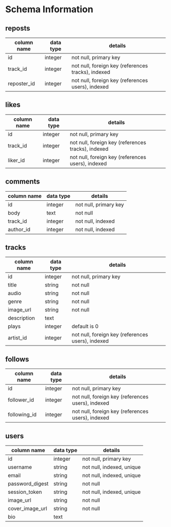 # Schema Information

## reposts
column name | data type | details
------------|-----------|-----------------------
id          | integer   | not null, primary key
track_id    | integer   | not null, foreign key (references tracks), indexed
reposter_id | integer   | not null, foreign key (references users), indexed

## likes
column name | data type | details
------------|-----------|-----------------------
id          | integer   | not null, primary key
track_id    | integer   | not null, foreign key (references tracks), indexed
liker_id    | integer   | not null, foreign key (references users), indexed

## comments
column name | data type | details
------------|-----------|-----------------------
id          | integer   | not null, primary key
body        | text      | not null
track_id    | integer   | not null, indexed
author_id   | integer   | not null, indexed

## tracks
column name | data type | details
------------|-----------|-----------------------
id          | integer   | not null, primary key
title       | string    | not null
audio       | string    | not null
genre       | string    | not null
image_url   | string    | not null
description | text      |
plays       | integer   | default is 0
artist_id   | integer   | not null, foreign key (references users), indexed

## follows
column name | data type | details
------------|-----------|-----------------------
id          | integer   | not null, primary key
follower_id | integer   | not null, foreign key (references users), indexed
following_id| integer   | not null, foreign key (references users), indexed

## users
column name     | data type | details
----------------|-----------|-----------------------
id              | integer   | not null, primary key
username        | string    | not null, indexed, unique
email           | string    | not null, indexed, unique
password_digest | string    | not null
session_token   | string    | not null, indexed, unique
image_url       | string    | not null
cover_image_url | string    | not null
bio             | text      |
